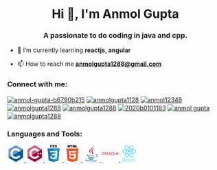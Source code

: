 <h1 align="center">Hi 👋, I'm Anmol Gupta</h1>
<h3 align="center">A passionate to do coding in java and cpp.</h3>

- 🌱 I’m currently learning **reactjs, angular**

- 📫 How to reach me **anmolgupta1288@gmail.com**

<h3 align="left">Connect with me:</h3>
<p align="left">
<a href="https://linkedin.com/in/anmol-gupta-b6790b215" target="blank"><img align="center" src="https://raw.githubusercontent.com/rahuldkjain/github-profile-readme-generator/master/src/images/icons/Social/linked-in-alt.svg" alt="anmol-gupta-b6790b215" height="30" width="40" /></a>
<a href="https://instagram.com/anmolgupta1128" target="blank"><img align="center" src="https://raw.githubusercontent.com/rahuldkjain/github-profile-readme-generator/master/src/images/icons/Social/instagram.svg" alt="anmolgupta1128" height="30" width="40" /></a>
<a href="https://www.codechef.com/users/anmol12348" target="blank"><img align="center" src="https://cdn.jsdelivr.net/npm/simple-icons@3.1.0/icons/codechef.svg" alt="anmol12348" height="30" width="40" /></a>
<a href="https://www.hackerrank.com/anmolgupta1288" target="blank"><img align="center" src="https://raw.githubusercontent.com/rahuldkjain/github-profile-readme-generator/master/src/images/icons/Social/hackerrank.svg" alt="anmolgupta1288" height="30" width="40" /></a>
<a href="https://codeforces.com/profile/anmolgupta1288" target="blank"><img align="center" src="https://raw.githubusercontent.com/rahuldkjain/github-profile-readme-generator/master/src/images/icons/Social/codeforces.svg" alt="anmolgupta1288" height="30" width="40" /></a>
<a href="https://www.leetcode.com/2020b0101183" target="blank"><img align="center" src="https://raw.githubusercontent.com/rahuldkjain/github-profile-readme-generator/master/src/images/icons/Social/leet-code.svg" alt="2020b0101183" height="30" width="40" /></a>
<a href="https://www.hackerearth.com/anmol gupta" target="blank"><img align="center" src="https://raw.githubusercontent.com/rahuldkjain/github-profile-readme-generator/master/src/images/icons/Social/hackerearth.svg" alt="anmol gupta" height="30" width="40" /></a>
<a href="https://auth.geeksforgeeks.org/user/anmolgupta1288" target="blank"><img align="center" src="https://raw.githubusercontent.com/rahuldkjain/github-profile-readme-generator/master/src/images/icons/Social/geeks-for-geeks.svg" alt="anmolgupta1288" height="30" width="40" /></a>
</p>

<h3 align="left">Languages and Tools:</h3>
<p align="left"> <a href="https://www.cprogramming.com/" target="_blank" rel="noreferrer"> <img src="https://raw.githubusercontent.com/devicons/devicon/master/icons/c/c-original.svg" alt="c" width="40" height="40"/> </a> <a href="https://www.w3schools.com/cpp/" target="_blank" rel="noreferrer"> <img src="https://raw.githubusercontent.com/devicons/devicon/master/icons/cplusplus/cplusplus-original.svg" alt="cplusplus" width="40" height="40"/> </a> <a href="https://www.w3schools.com/css/" target="_blank" rel="noreferrer"> <img src="https://raw.githubusercontent.com/devicons/devicon/master/icons/css3/css3-original-wordmark.svg" alt="css3" width="40" height="40"/> </a> <a href="https://www.w3.org/html/" target="_blank" rel="noreferrer"> <img src="https://raw.githubusercontent.com/devicons/devicon/master/icons/html5/html5-original-wordmark.svg" alt="html5" width="40" height="40"/> </a> <a href="https://www.java.com" target="_blank" rel="noreferrer"> <img src="https://raw.githubusercontent.com/devicons/devicon/master/icons/java/java-original.svg" alt="java" width="40" height="40"/> </a> <a href="https://www.oracle.com/" target="_blank" rel="noreferrer"> <img src="https://raw.githubusercontent.com/devicons/devicon/master/icons/oracle/oracle-original.svg" alt="oracle" width="40" height="40"/> </a> <a href="https://reactjs.org/" target="_blank" rel="noreferrer"> <img src="https://raw.githubusercontent.com/devicons/devicon/master/icons/react/react-original-wordmark.svg" alt="react" width="40" height="40"/> </a> </p>
